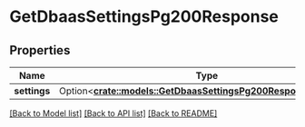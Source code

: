 # GetDbaasSettingsPg200Response

## Properties

Name | Type | Description | Notes
------------ | ------------- | ------------- | -------------
**settings** | Option<[**crate::models::GetDbaasSettingsPg200ResponseSettings**](get_dbaas_settings_pg_200_response_settings.md)> |  | [optional]

[[Back to Model list]](../README.md#documentation-for-models) [[Back to API list]](../README.md#documentation-for-api-endpoints) [[Back to README]](../README.md)


